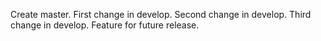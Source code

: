 Create master.
First change in develop.
Second change in develop.
Third change in develop.
Feature for future release.